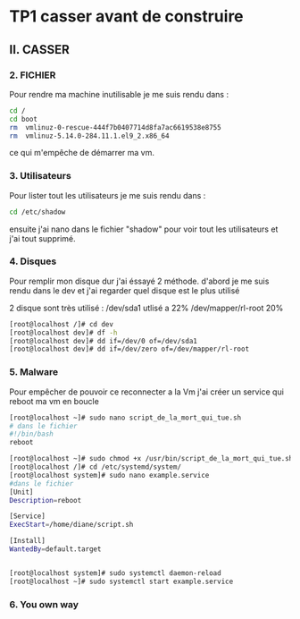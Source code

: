 # TP1 casser avant de construire

## II. CASSER

### 2. FICHIER

Pour rendre ma machine inutilisable je me suis rendu dans :

```bash
cd /
cd boot
rm  vmlinuz-0-rescue-444f7b0407714d8fa7ac6619538e8755
rm  vmlinuz-5.14.0-284.11.1.el9_2.x86_64
```

ce qui m'empêche de démarrer ma vm.

### 3. Utilisateurs

Pour lister tout les utilisateurs je me suis rendu dans :

```bash
cd /etc/shadow
```

ensuite j'ai nano dans le fichier "shadow" pour voir tout les utilisateurs et j'ai tout supprimé.

### 4. Disques

Pour remplir mon disque dur j'ai éssayé 2 méthode.
d'abord je me suis rendu dans le dev et j'ai regarder quel disque est le plus utilisé

2 disque sont très utilisé :
/dev/sda1 utlisé a 22%
/dev/mapper/rl-root 20%

```bash
[root@localhost /]# cd dev
[root@localhost dev]# df -h
[root@localhost dev]# dd if=/dev/0 of=/dev/sda1
[root@localhost dev]# dd if=/dev/zero of=/dev/mapper/rl-root
```

### 5. Malware

Pour empêcher de pouvoir ce reconnecter a la Vm
j'ai créer un service qui reboot ma vm en boucle

```bash
[root@localhost ~]# sudo nano script_de_la_mort_qui_tue.sh
# dans le fichier
#!/bin/bash
reboot

[root@localhost ~]# sudo chmod +x /usr/bin/script_de_la_mort_qui_tue.sh
[root@localhost /]# cd /etc/systemd/system/
[root@localhost system]# sudo nano example.service
#dans le fichier
[Unit]
Description=reboot 

[Service]
ExecStart=/home/diane/script.sh

[Install]
WantedBy=default.target


[root@localhost system]# sudo systemctl daemon-reload 
[root@localhost ~]# sudo systemctl start example.service
```

### 6. You own way

